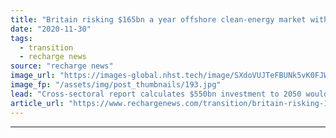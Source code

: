 ```yaml
---
title: "Britain risking $165bn a year offshore clean-energy market without big 'frontloaded' spend"
date: "2020-11-30"
tags: 
  - transition
  - recharge news
source: "recharge news"
image_url: "https://images-global.nhst.tech/image/SXdoVUJTeFBUNk5vK0FJWkd2VmhIdDlHOGQ5aHlqTndPcDdmVmgxejhYcz0=/nhst/binary/d9d0e65096229daae863d00ae50dc49e"
image_fp: "/assets/img/post_thumbnails/193.jpg"
lead: "Cross-sectoral report calculates $550bn investment to 2050 would transform UK North Sea into renewables powerhouse and create over 230,000 jobs"
article_url: "https://www.rechargenews.com/transition/britain-risking-165bn-a-year-offshore-clean-energy-market-without-big-frontloaded-spend/2-1-921347"
---
```


---

